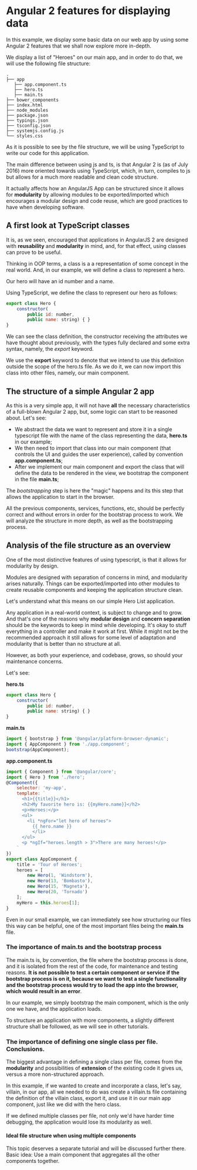 # Angular 2 features for displaying data

In this example, we display some basic data on our web app by using some Angular 2 features that we shall now explore more in-depth.

We display a list of "Heroes" on our main app, and in order to do that, we will use the following file structure:

```
.
├── app
   ├── app.component.ts
   ├── hero.ts
   ├── main.ts
├── bower_components
├── index.html
├── node_modules
├── package.json
├── typings.json
├── tsconfig.json
├── systemjs.config.js
└── styles.css
```

As it is possible to see by the file structure, we will be using TypeScript to write our code for this application.

The main difference between using js and ts, is that Angular 2 is (as of July 2016) more oriented towards using TypeScript, which, in turn, compiles to js but allows for a much more readable and clean code structure.

It actually affects how an AngularJS App can be structured since it allows for **modularity** by allowing modules to be exported/imported which encourages a modular design and code reuse, which are good practices to have when developing software.

## A first look at TypeScript classes

It is, as we seen, encouraged that applications in AngularJS 2 are designed with **reusability** and **modularity** in mind, and, for that effect, using classes can prove to be useful.

Thinking in OOP terms, a class is a a representation of some concept in the real world. And, in our example, we will define a class to represent a hero.

Our hero will have an id number and a name.

Using TypeScript, we define the class to represent our hero as follows:

```javascript
export class Hero {
    constructor(
        public id: number,
        public name: string) { }
}
```
We can see the class definition, the constructor receiving the attributes we have thought about previously, with the types fully declared and some extra syntax, namely, the _export_ keyword.

We use the **export** keyword to denote that we intend to use this definition outside the scope of the hero.ts file. As we do it, we can now import this class into other files, namely, our main component.

## The structure of a simple Angular 2 app

As this is a very simple app, it will not have **all** the necessary characteristics of a full-blown Angular 2 app, but, some logic can start to be reasoned about. Let's see:

- We abstract the data we want to represent and store it in a single typescript file with the name of the class representing the data, **hero.ts** in our example;
- We then need to import that class into our main component (that controls the UI and guides the user experience), called by convention **app.component.ts**;
- After we implement our main component and export the class that will define the data to be rendered in the view, we bootstrap the component in the file **main.ts**;

The _bootstrapping_ step is here the "magic" happens and its this step that allows the application to start in the browser.

All the previous components, services, functions, etc, should be perfectly correct and without errors in order for the bootstrap process to work. We will analyze the structure in more depth, as well as the bootstrapping process.

## Analysis of the file structure as an overview

One of the most distinctive features of using typescript, is that it allows for modularity by design.

Modules are designed with separation of concerns in mind, and modularity arises naturally. Things can be exported/imported into other modules to create reusable components and keeping the application structure clean.

Let's understand what this means on our simple Hero List application.

Any application in a real-world context, is subject to change and to grow. And that's one of the reasons why **modular design** and **concern separation** should be the keywords to keep in mind while developing. It's okay to stuff everything in a controller and make it work at first. While it might not be the recommended approach it still allows for some level of adaptation and modularity that is better than no structure at all. 

However, as both your experience, and codebase, grows, so should your maintenance concerns.

Let's see:

**hero.ts**
```javascript
export class Hero {
    constructor(
        public id: number,
        public name: string) { }
}
```

**main.ts**
```javascript
import { bootstrap } from '@angular/platform-browser-dynamic';
import { AppComponent } from './app.component';
bootstrap(AppComponent);
```

**app.component.ts**
```javascript
import { Component } from '@angular/core';
import { Hero } from './hero';
@Component({
    selector: 'my-app',
    template: `
      <h1>{{title}}</h1>
      <h2>My favorite hero is: {{myHero.name}}</h2>
      <p>Heroes:</p>
      <ul>
        <li *ngFor="let hero of heroes">
          {{ hero.name }}
          </li>
      </ul>
      <p *ngIf="heroes.length > 3">There are many heroes!</p>
    `
})
export class AppComponent {
    title = 'Tour of Heroes';
    heroes = [
        new Hero(1, 'Windstorm'),
        new Hero(13, 'Bombasto'),
        new Hero(15, 'Magneta'),
        new Hero(20, 'Tornado')
    ];
    myHero = this.heroes[1];
}
```

Even in our small example, we can immediately see how structuring our files this way can be helpful, one of the most important files being the **main.ts** file.

### The importance of **main.ts** and the bootstrap process

The main.ts is, by convention, the file where the bootstrap process is done, and it is isolated from the rest of the code, for maintenance and testing reasons. **It is not possible to test a certain component or service if the bootstrap process is on it, because we want to test a single functionality and the bootstrap process would try to load the app into the browser, which would result in an error**.

In our example, we simply bootstrap the main component, which is the only one we have, and the application loads.

To structure an application with more components, a slightly different structure shall be followed, as we will see in other tutorials.

### The importance of defining one single class per file. Conclusions.

The biggest advantage in defining a single class per file, comes from the **modularity** and possibilities of **extension** of the existing code it gives us, versus a more non-structured approach.

In this example, if we wanted to create and incorporate a class, let's say, villain, in our app, all we needed to do was create a villain.ts file containing the definition of the villain class, export it, and use it in our main app component, just like we did with the hero class.

If we defined multiple classes per file, not only we'd have harder time debugging, the application would lose its modularity as well.

#### Ideal file structure when using multiple components

This topic deserves a separate tutorial and will be discussed further there. Basic idea: Use a main component that aggregates all the other components together.
